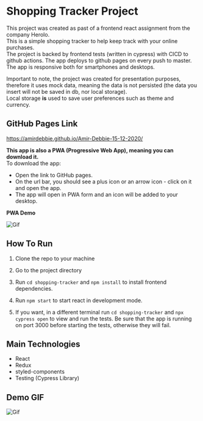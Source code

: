 # Shopping Tracker Project

This project was created as past of a frontend react assignment from the company Herolo. \
This is a simple shopping tracker to help keep track with your online purchases.\
The project is backed by frontend tests (written in cypress) with CICD to github actions. The app deploys to github pages on every push to master.\
The app is responsive both for smartphones and desktops.

Important to note, the project was created for presentation purposes, therefore it uses mock data, meaning the data is not persisted (the data you insert will not be saved in db, nor local storage). \
Local storage **is** used to save user preferences such as theme and currency.

## GitHub Pages Link

https://amirdebbie.github.io/Amir-Debbie-15-12-2020/

**This app is also a PWA (Progressive Web App), meaning you can download it.** \
To download the app:
- Open the link to GitHub pages.
- On the url bar, you should see a plus icon or an arrow icon - click on it and open the app.
- The app will open in PWA form and an icon will be added to your desktop.

**PWA Demo**

![Gif](readmeFiles/KXheg6Xqmx.gif)
## How To Run
1. Clone the repo to your machine

2. Go to the project directory

3. Run `cd shopping-tracker` and `npm install` to install frontend dependencies.

4. Run `npm start` to start react in development mode.

5. If you want, in a different terminal run `cd shopping-tracker` and `npx cypress open` to view and run the tests. Be sure that the app is running on port 3000 before starting the tests, otherwise they will fail.

## Main Technologies

- React
- Redux
- styled-components
- Testing (Cypress Library)

## Demo GIF

![Gif](readmeFiles/D4nIfprwFe.gif)

